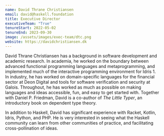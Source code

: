 ```yaml
---
name: David Thrane Christiansen
email: david@haskell.foundation
title: Executive Director
executiveTeam: "True"
tenureStart: 2022-05-02
tenureEnd: 2023-09-30
image: /assets/images/exec-team/dtc.png
website: https://davidchristiansen.dk
---
```

David Thrane Christiansen has a background in software development and academic research. In academia, he worked on the boundary between advanced functional programming languages and metaprogramming, and implemented much of the interactive programming environment for Idris 1. In industry, he has worked on domain-specific languages for the financial sector at Deon Digital and tools for software verification and security at Galois. Throughout, he has worked as much as possible on making languages and ideas accessible, fun, and easy to get started with. Together with Daniel P. Friedman, David is a co-author of _The Little Typer_, an introductory book on dependent type theory.

In addition to Haskell, David has significant experience with Racket, Kotlin, Idris, Python, and PHP. He is very interested in seeing what the Haskell community can learn from other communities of practice, and facilitating cross-pollination of ideas.
